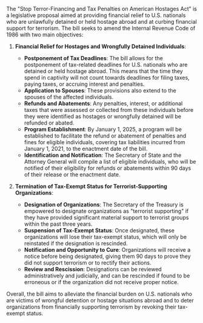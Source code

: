 The "Stop Terror-Financing and Tax Penalties on American Hostages Act" is a legislative proposal aimed at providing financial relief to U.S. nationals who are unlawfully detained or held hostage abroad and at curbing financial support for terrorism. The bill seeks to amend the Internal Revenue Code of 1986 with two main objectives:

1. **Financial Relief for Hostages and Wrongfully Detained Individuals**: 
   - **Postponement of Tax Deadlines**: The bill allows for the postponement of tax-related deadlines for U.S. nationals who are detained or held hostage abroad. This means that the time they spend in captivity will not count towards deadlines for filing taxes, paying taxes, or accruing interest and penalties.
   - **Application to Spouses**: These provisions also extend to the spouses of the affected individuals.
   - **Refunds and Abatements**: Any penalties, interest, or additional taxes that were assessed or collected from these individuals before they were identified as hostages or wrongfully detained will be refunded or abated.
   - **Program Establishment**: By January 1, 2025, a program will be established to facilitate the refund or abatement of penalties and fines for eligible individuals, covering tax liabilities incurred from January 1, 2021, to the enactment date of the bill.
   - **Identification and Notification**: The Secretary of State and the Attorney General will compile a list of eligible individuals, who will be notified of their eligibility for refunds or abatements within 90 days of their release or the enactment date.

2. **Termination of Tax-Exempt Status for Terrorist-Supporting Organizations**:
   - **Designation of Organizations**: The Secretary of the Treasury is empowered to designate organizations as "terrorist supporting" if they have provided significant material support to terrorist groups within the past three years.
   - **Suspension of Tax-Exempt Status**: Once designated, these organizations will lose their tax-exempt status, which will only be reinstated if the designation is rescinded.
   - **Notification and Opportunity to Cure**: Organizations will receive a notice before being designated, giving them 90 days to prove they did not support terrorism or to rectify their actions.
   - **Review and Rescission**: Designations can be reviewed administratively and judicially, and can be rescinded if found to be erroneous or if the organization did not receive proper notice.

Overall, the bill aims to alleviate the financial burden on U.S. nationals who are victims of wrongful detention or hostage situations abroad and to deter organizations from financially supporting terrorism by revoking their tax-exempt status.